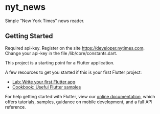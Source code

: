 # nyt_news

Simple "New York Times" news reader.

## Getting Started

Required api-key. Register on the site 
https://developer.nytimes.com. Change your api-key in the file /lib/core/constants.dart.




This project is a starting point for a Flutter application.

A few resources to get you started if this is your first Flutter project:

- [Lab: Write your first Flutter app](https://flutter.dev/docs/get-started/codelab)
- [Cookbook: Useful Flutter samples](https://flutter.dev/docs/cookbook)

For help getting started with Flutter, view our
[online documentation](https://flutter.dev/docs), which offers tutorials,
samples, guidance on mobile development, and a full API reference.
